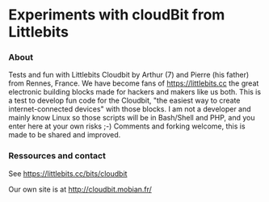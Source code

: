 
Experiments with cloudBit from Littlebits
=============
### About
Tests and fun with Littlebits Cloudbit by Arthur (7) and Pierre (his father) from Rennes, France.
We have become fans of https://littlebits.cc the great electronic building blocks made for hackers and makers like us both.
This is a test to develop fun code for the Cloudbit, "the easiest way to create internet-connected devices" with those blocks.
I am not a developer and mainly know Linux so those scripts will be in Bash/Shell and PHP, and you enter here at your own risks ;-)
Comments and forking welcome, this is made to be shared and improved.

### Ressources and contact
See https://littlebits.cc/bits/cloudbit

Our own site is at http://cloudbit.mobian.fr/
